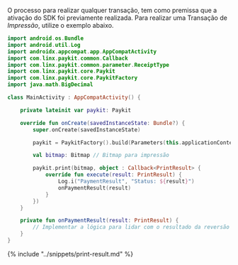 O processo para realizar qualquer transação, tem como premissa que a ativação do SDK foi previamente realizada. 
Para realizar uma Transação de *Impressão*, utilize o exemplo abaixo.


```kotlin
import android.os.Bundle
import android.util.Log
import androidx.appcompat.app.AppCompatActivity
import com.linx.paykit.common.Callback
import com.linx.paykit.common.parameter.ReceiptType
import com.linx.paykit.core.Paykit
import com.linx.paykit.core.PaykitFactory
import java.math.BigDecimal

class MainActivity : AppCompatActivity() {

    private lateinit var paykit: Paykit

    override fun onCreate(savedInstanceState: Bundle?) {
        super.onCreate(savedInstanceState)

        paykit = PaykitFactory().build(Parameters(this.applicationContext, "Impressão", PaykitId("PAYKIT_ID")))

        val bitmap: Bitmap // Bitmap para impressão

        paykit.print(bitmap, object : Callback<PrintResult> {
            override fun execute(result: PrintResult) {
                Log.i("PaymentResult", "Status: ${result}")
                onPaymentResult(result)
            }
        })
    }

    private fun onPaymentResult(result: PrintResult) {
        // Implementar a lógica para lidar com o resultado da reversão
    }
}
```

{% include "../snippets/print-result.md" %}
